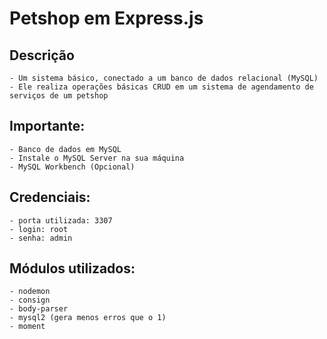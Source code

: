 # Petshop em Express.js

## Descrição
    - Um sistema básico, conectado a um banco de dados relacional (MySQL)
    - Ele realiza operações básicas CRUD em um sistema de agendamento de serviços de um petshop

## Importante:
    - Banco de dados em MySQL
    - Instale o MySQL Server na sua máquina
    - MySQL Workbench (Opcional)

## Credenciais:
    - porta utilizada: 3307
    - login: root
    - senha: admin
## Módulos utilizados:
    - nodemon
    - consign
    - body-parser
    - mysql2 (gera menos erros que o 1)
    - moment